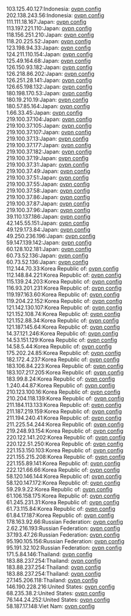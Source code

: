 103.125.40.127:Indonesia: [ovpn config](vpn/103_125_40_127.ovpn)  
202.138.243.56:Indonesia: [ovpn config](vpn/202_138_243_56.ovpn)  
111.111.18.167:Japan: [ovpn config](vpn/111_111_18_167.ovpn)  
113.197.221.110:Japan: [ovpn config](vpn/113_197_221_110.ovpn)  
118.156.251.210:Japan: [ovpn config](vpn/118_156_251_210.ovpn)  
118.20.225.52:Japan: [ovpn config](vpn/118_20_225_52.ovpn)  
123.198.94.33:Japan: [ovpn config](vpn/123_198_94_33.ovpn)  
124.211.110.154:Japan: [ovpn config](vpn/124_211_110_154.ovpn)  
125.49.164.68:Japan: [ovpn config](vpn/125_49_164_68.ovpn)  
126.150.93.182:Japan: [ovpn config](vpn/126_150_93_182.ovpn)  
126.218.86.202:Japan: [ovpn config](vpn/126_218_86_202.ovpn)  
126.251.28.141:Japan: [ovpn config](vpn/126_251_28_141.ovpn)  
126.65.198.132:Japan: [ovpn config](vpn/126_65_198_132.ovpn)  
180.198.170.53:Japan: [ovpn config](vpn/180_198_170_53.ovpn)  
180.19.210.19:Japan: [ovpn config](vpn/180_19_210_19.ovpn)  
180.57.85.164:Japan: [ovpn config](vpn/180_57_85_164.ovpn)  
1.66.33.45:Japan: [ovpn config](vpn/1_66_33_45.ovpn)  
219.100.37.104:Japan: [ovpn config](vpn/219_100_37_104.ovpn)  
219.100.37.105:Japan: [ovpn config](vpn/219_100_37_105.ovpn)  
219.100.37.107:Japan: [ovpn config](vpn/219_100_37_107.ovpn)  
219.100.37.13:Japan: [ovpn config](vpn/219_100_37_13.ovpn)  
219.100.37.177:Japan: [ovpn config](vpn/219_100_37_177.ovpn)  
219.100.37.182:Japan: [ovpn config](vpn/219_100_37_182.ovpn)  
219.100.37.19:Japan: [ovpn config](vpn/219_100_37_19.ovpn)  
219.100.37.31:Japan: [ovpn config](vpn/219_100_37_31.ovpn)  
219.100.37.49:Japan: [ovpn config](vpn/219_100_37_49.ovpn)  
219.100.37.51:Japan: [ovpn config](vpn/219_100_37_51.ovpn)  
219.100.37.55:Japan: [ovpn config](vpn/219_100_37_55.ovpn)  
219.100.37.58:Japan: [ovpn config](vpn/219_100_37_58.ovpn)  
219.100.37.86:Japan: [ovpn config](vpn/219_100_37_86.ovpn)  
219.100.37.87:Japan: [ovpn config](vpn/219_100_37_87.ovpn)  
219.100.37.96:Japan: [ovpn config](vpn/219_100_37_96.ovpn)  
39.110.137.186:Japan: [ovpn config](vpn/39_110_137_186.ovpn)  
42.145.55.151:Japan: [ovpn config](vpn/42_145_55_151.ovpn)  
49.129.173.84:Japan: [ovpn config](vpn/49_129_173_84.ovpn)  
49.250.236.196:Japan: [ovpn config](vpn/49_250_236_196.ovpn)  
59.147.139.142:Japan: [ovpn config](vpn/59_147_139_142.ovpn)  
60.128.102.181:Japan: [ovpn config](vpn/60_128_102_181.ovpn)  
60.73.52.136:Japan: [ovpn config](vpn/60_73_52_136.ovpn)  
60.73.52.136:Japan: [ovpn config](vpn/60_73_52_136.ovpn)  
112.144.70.33:Korea Republic of: [ovpn config](vpn/112_144_70_33.ovpn)  
112.148.84.221:Korea Republic of: [ovpn config](vpn/112_148_84_221.ovpn)  
115.139.24.203:Korea Republic of: [ovpn config](vpn/115_139_24_203.ovpn)  
116.93.201.231:Korea Republic of: [ovpn config](vpn/116_93_201_231.ovpn)  
119.197.163.60:Korea Republic of: [ovpn config](vpn/119_197_163_60.ovpn)  
119.204.22.152:Korea Republic of: [ovpn config](vpn/119_204_22_152.ovpn)  
121.142.130.107:Korea Republic of: [ovpn config](vpn/121_142_130_107.ovpn)  
121.152.108.74:Korea Republic of: [ovpn config](vpn/121_152_108_74.ovpn)  
121.152.88.34:Korea Republic of: [ovpn config](vpn/121_152_88_34.ovpn)  
121.187.145.64:Korea Republic of: [ovpn config](vpn/121_187_145_64.ovpn)  
14.37.121.246:Korea Republic of: [ovpn config](vpn/14_37_121_246.ovpn)  
14.53.151.129:Korea Republic of: [ovpn config](vpn/14_53_151_129.ovpn)  
14.58.5.44:Korea Republic of: [ovpn config](vpn/14_58_5_44.ovpn)  
175.202.24.85:Korea Republic of: [ovpn config](vpn/175_202_24_85.ovpn)  
182.172.4.237:Korea Republic of: [ovpn config](vpn/182_172_4_237.ovpn)  
183.106.84.223:Korea Republic of: [ovpn config](vpn/183_106_84_223.ovpn)  
183.107.217.205:Korea Republic of: [ovpn config](vpn/183_107_217_205.ovpn)  
183.99.8.24:Korea Republic of: [ovpn config](vpn/183_99_8_24.ovpn)  
1.240.44.87:Korea Republic of: [ovpn config](vpn/1_240_44_87.ovpn)  
210.123.100.16:Korea Republic of: [ovpn config](vpn/210_123_100_16.ovpn)  
210.204.118.139:Korea Republic of: [ovpn config](vpn/210_204_118_139.ovpn)  
211.184.113.133:Korea Republic of: [ovpn config](vpn/211_184_113_133.ovpn)  
211.187.219.159:Korea Republic of: [ovpn config](vpn/211_187_219_159.ovpn)  
211.194.240.41:Korea Republic of: [ovpn config](vpn/211_194_240_41.ovpn)  
211.225.54.244:Korea Republic of: [ovpn config](vpn/211_225_54_244.ovpn)  
219.248.93.154:Korea Republic of: [ovpn config](vpn/219_248_93_154.ovpn)  
220.122.141.202:Korea Republic of: [ovpn config](vpn/220_122_141_202.ovpn)  
220.122.51.250:Korea Republic of: [ovpn config](vpn/220_122_51_250.ovpn)  
221.153.150.103:Korea Republic of: [ovpn config](vpn/221_153_150_103.ovpn)  
221.155.215.208:Korea Republic of: [ovpn config](vpn/221_155_215_208.ovpn)  
221.155.89.141:Korea Republic of: [ovpn config](vpn/221_155_89_141.ovpn)  
222.121.66.66:Korea Republic of: [ovpn config](vpn/222_121_66_66.ovpn)  
58.120.146.144:Korea Republic of: [ovpn config](vpn/58_120_146_144.ovpn)  
58.120.147.172:Korea Republic of: [ovpn config](vpn/58_120_147_172.ovpn)  
59.29.9.22:Korea Republic of: [ovpn config](vpn/59_29_9_22.ovpn)  
61.106.158.175:Korea Republic of: [ovpn config](vpn/61_106_158_175.ovpn)  
61.245.231.31:Korea Republic of: [ovpn config](vpn/61_245_231_31.ovpn)  
61.73.115.84:Korea Republic of: [ovpn config](vpn/61_73_115_84.ovpn)  
61.84.17.187:Korea Republic of: [ovpn config](vpn/61_84_17_187.ovpn)  
178.163.92.66:Russian Federation: [ovpn config](vpn/178_163_92_66.ovpn)  
2.62.216.193:Russian Federation: [ovpn config](vpn/2_62_216_193.ovpn)  
37.193.47.26:Russian Federation: [ovpn config](vpn/37_193_47_26.ovpn)  
95.190.105.156:Russian Federation: [ovpn config](vpn/95_190_105_156.ovpn)  
95.191.32.102:Russian Federation: [ovpn config](vpn/95_191_32_102.ovpn)  
171.5.84.146:Thailand: [ovpn config](vpn/171_5_84_146.ovpn)  
183.88.237.254:Thailand: [ovpn config](vpn/183_88_237_254.ovpn)  
183.88.237.254:Thailand: [ovpn config](vpn/183_88_237_254.ovpn)  
183.88.237.254:Thailand: [ovpn config](vpn/183_88_237_254.ovpn)  
27.145.206.118:Thailand: [ovpn config](vpn/27_145_206_118.ovpn)  
146.190.228.216:United States: [ovpn config](vpn/146_190_228_216.ovpn)  
68.235.38.2:United States: [ovpn config](vpn/68_235_38_2.ovpn)  
76.144.24.252:United States: [ovpn config](vpn/76_144_24_252.ovpn)  
58.187.17.148:Viet Nam: [ovpn config](vpn/58_187_17_148.ovpn)  
